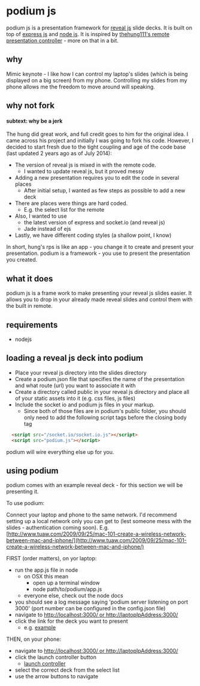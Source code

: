 podium js
========

podium js is a presentation framework for [reveal js](http://revealjs.com/) slide decks. It is built on top of [express js](http://expressjs.com/) and [node js](http://nodejs.org/). It is inspired by [thehung111's remote presentation controller](https://github.com/thehung111/remote-presentation-controller) - more on that in a bit.

why
----

Mimic keynote - I like how I can control my laptop's slides (which is being displayed on a big screen) from my phone. Controlling my slides from my phone allows me the freedom to move around will speaking.

why not fork
--------------
#### subtext: why be a jerk

The hung did great work, and full credit goes to him for the original idea. I came across his project and initially I was going to fork his code. However, I decided to start fresh due to the tight coupling and age of the code base (last updated 2 years ago as of July 2014):

- The version of reveal js is mixed in with the remote code.
  - I wanted to update reveal js, but it proved messy 
- Adding a new presentation requires you to edit the code in several places
  - After initial setup, I wanted as few steps as possible to add a new deck
- There are places were things are hard coded.
  - E.g. the select list for the remote
- Also, I wanted to use
  - the latest version of express and socket.io (and reveal js)
  - Jade instead of ejs
- Lastly, we have different coding styles (a shallow point, I know)

In short, hung's rps is like an app - you change it to create and present your presentation. podium is a framework - you use to present the presentation you created.

what it does
--------------

podium js is a frame work to make presenting your reveal js slides easier. It allows you to drop in your already made reveal slides and control them with the built in remote.  

requirements
-----------------
- nodejs

loading a reveal js deck into podium
------------------------------------
- Place your reveal js directory into the slides directory
- Create a podium.json file that specifies the name of the presentation and what route (url) you want to associate it with
- Create a directory called public in your reveal js directory and place all of your static assets into it (e.g. css files, js files)
- Include the socket io and podium js files in your markup.
  - Since both of those files are in podium's public folder, you should only need to add the following script tags before the closing body tag

```html
  <script src="/socket.io/socket.io.js"></script>
  <script src="podium.js"></script>
```

podium will wire everything else up for you.

using podium
------------

podium comes with an example reveal deck - for this section we will be presenting it.

To use podium:

Connect your laptop and phone to the same network. I'd recommend setting up a local network only you can get to (lest someone mess with the slides - authentication coming soon). E.g. [http://www.tuaw.com/2009/09/25/mac-101-create-a-wireless-network-between-mac-and-iphone/](http://www.tuaw.com/2009/09/25/mac-101-create-a-wireless-network-between-mac-and-iphone/)

FIRST (order matters), on yor laptop:

- run the app.js file in node 
  - on OSX this mean
    - open up a terminal window
    - node path/to/podium/app.js
  - everyone else, check out the node docs
- you should see a log message saying 'podium server listening on port 3000' (port number can be configured in the config.json file)  
- navigate to [http://localhost:3000/ or http://laptopIpAddress:3000/](http://localhost:3000/)
- click the link for the deck you want to present
  - e.g. [example](http://localhost:3000/example)

THEN, on your phone:

- navigate to [http://localhost:3000/ or http://laptopIpAddress:3000/](http://localhost:3000/)
- click the launch controller button
  - [launch controller](http://localhost:3000/controller)
- select the correct deck from the select list
- use the arrow buttons to navigate